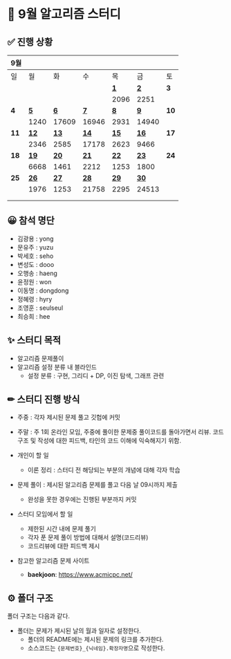 # :page_with_curl: 9월 알고리즘 스터디

## ✅ 진행 상황

| 9월     |                                                                        |                                                                        |                                                                        |                                                                        |                                                                        |        |
| ------ | ---------------------------------------------------------------------- | ---------------------------------------------------------------------- | ---------------------------------------------------------------------- | ---------------------------------------------------------------------- | ---------------------------------------------------------------------- | ------ |
| 일      | 월                                                                      | 화                                                                      | 수                                                                      | 목                                                                      | 금                                                                      | 토      |
|        |                                                                        |                                                                        |                                                                        | [**1**](https://github.com/seho27060/sep-algo-study/tree/master/0901)  | [**2**](https://github.com/seho27060/sep-algo-study/tree/master/0902)  | **3**  |
|        |                                                                        |                                                                        |                                                                        | 2096                                                                   | 2251                                                                   |        |
| **4**  | [**5**](https://github.com/seho27060/sep-algo-study/tree/master/0905)  | [**6**](https://github.com/seho27060/sep-algo-study/tree/master/0906)  | [**7**](https://github.com/seho27060/sep-algo-study/tree/master/0907)  | [**8**](https://github.com/seho27060/sep-algo-study/tree/master/0908)  | [**9**](https://github.com/seho27060/sep-algo-study/tree/master/0909)  | **10** |
|        | 1240                                                                   | 17609                                                                  | 16946                                                                  | 2931                                                                   | 14940                                                                  |        |
| **11** | [**12**](https://github.com/seho27060/sep-algo-study/tree/master/0912) | [**13**](https://github.com/seho27060/sep-algo-study/tree/master/0913) | [**14**](https://github.com/seho27060/sep-algo-study/tree/master/0914) | [**15**](https://github.com/seho27060/sep-algo-study/tree/master/0915) | [**16**](https://github.com/seho27060/sep-algo-study/tree/master/0916) | **17** |
|        | 2346                                                                   | 2585                                                                   | 17178                                                                  | 2623                                                                   | 9466                                                                   |        |
| **18** | [**19**](https://github.com/seho27060/sep-algo-study/tree/master/0919) | [**20**](https://github.com/seho27060/sep-algo-study/tree/master/0920) | [**21**](https://github.com/seho27060/sep-algo-study/tree/master/0921) | [**22**](https://github.com/seho27060/sep-algo-study/tree/master/0922) | [**23**](https://github.com/seho27060/sep-algo-study/tree/master/0923) | **24** |
|        | 6668                                                                   | 1461                                                                   | 2212                                                                   | 1253                                                                   | 1800                                                                   |        |
| **25** | [**26**](https://github.com/seho27060/sep-algo-study/tree/master/0926) | [**27**](https://github.com/seho27060/sep-algo-study/tree/master/0927) | [**28**](https://github.com/seho27060/sep-algo-study/tree/master/0928) | [**29**](https://github.com/seho27060/sep-algo-study/tree/master/0929) | [**30**](https://github.com/seho27060/sep-algo-study/tree/master/0930) |        |
|        | 1976                                                                   | 1253                                                                   | 21758                                                                  | 2295                                                                   | 24513                                                                  |        |
|        |                                                                        |                                                                        |                                                                        |                                                                        |                                                                        |        |
|        |                                                                        |                                                                        |                                                                        |                                                                        |                                                                        |        |

## 😀 참석 명단

- 김광용 : yong
- 문유주 : yuzu
- 박세호 : seho
- 변성도 : dooo
- 오행송 : haeng
- 윤정원 : won
- 이동명 : dongdong
- 정혜령 : hyry
- 조영훈 : seulseul
- 최승희 : hee

## ✨ 스터디 목적

- 알고리즘 문제풀이
- 알고리즘 설정 분류 내 블라인드
  - 설정 분류 : 구현, 그리디 + DP, 이진 탐색, 그래프 관련

## ✏ 스터디 진행 방식

- 주중 : 각자 제시된 문제 풀고 깃헙에 커밋

- 주말 : 주 1회 온라인 모임, 주중에 풀이한 문제중 풀이코드를 돌아가면서 리뷰. 코드 구조 및 작성에 대한 피드백, 타인의 코드 이해에 익숙해지기 위함.

- 개인이 할 일
  
  - 이론 정리 : 스터디 전 해당되는 부분의 개념에 대해 각자 학습

- 문제 풀이 : 제시된 알고리즘 문제를 풀고 다음 날 09시까지 제출
  
  - 완성을 못한 경우에는 진행된 부분까지 커밋

- 스터디 모임에서 할 일
  
  - 제한된 시간 내에 문제 풀기
  - 각자 푼 문제 풀이 방법에 대해서 설명(코드리뷰)
  - 코드리뷰에 대한 피드백 제시

- 참고한 알고리즘 문제 사이트
  
  - **baekjoon**: https://www.acmicpc.net/

## ⚙ 폴더 구조

폴더 구조는 다음과 같다.

- 폴더는 문제가 제시된 날의 월과 일자로 설정한다.
  - 폴더의 README에는 제시된 문제의 링크를 추가한다.
  - 소스코드는 `{문제번호}_{닉네임}.확장자명`으로 작성한다.
